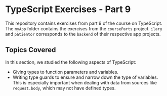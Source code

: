 # TypeScript Exercises - Part 9

This repository contains exercises from part 9 of the course on TypeScript. The `myApp` folder contains the exercises from the `courseParts` project.
`ilary` and `patientor` corresponds to the `backend` of their respective app projects.

## Topics Covered

In this section, we studied the following aspects of TypeScript:

- Giving types to function parameters and variables.
- Writing type guards to ensure and narrow down the type of variables. This is especially important when dealing with data from sources like `request.body`, which may not have defined types.
